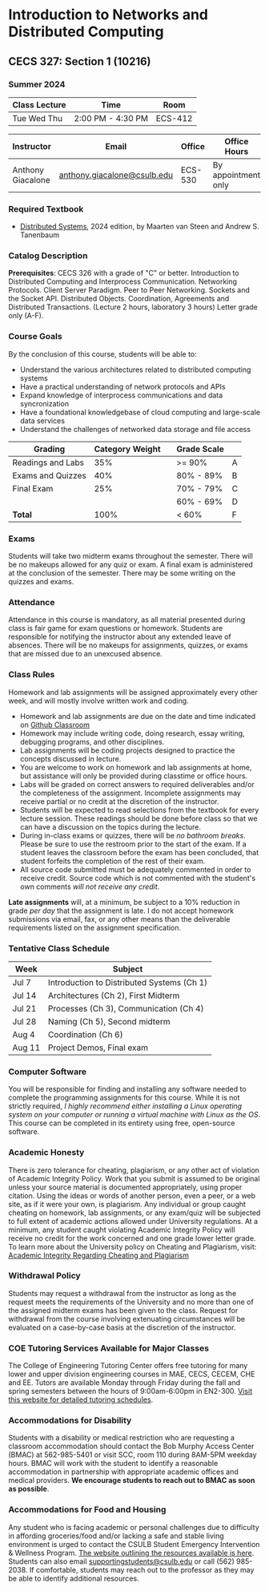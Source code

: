 # Introduction to Networks and Distributed Computing

## CECS 327: Section 1 (10216)

### Summer 2024

| Class Lecture | Time              | Room    |
|---------------|-------------------|---------|
| Tue Wed Thu   | 2:00 PM - 4:30 PM | ECS-412 |

| Instructor        | Email                       | Office  | Office Hours           |
|-------------------|-----------------------------|---------|------------------------|
| Anthony Giacalone | anthony.giacalone@csulb.edu | ECS-530 | By appointment only |

### Required Textbook

* [Distributed Systems](https://www.distributed-systems.net/index.php/books/ds4/), 2024 edition, by Maarten van Steen and Andrew S. Tanenbaum

### Catalog Description

**Prerequisites**: CECS 326 with a grade of "C" or better. Introduction to Distributed Computing and Interprocess Communication. Networking Protocols. Client Server Paradigm. Peer to Peer Networking. Sockets and the Socket API. Distributed Objects. Coordination, Agreements and Distributed Transactions. (Lecture 2 hours, laboratory 3 hours) Letter grade only (A-F).

### Course Goals

By the conclusion of this course, students will be able to:

* Understand the various architectures related to distributed computing systems
* Have a practical understanding of network protocols and APIs
* Expand knowledge of interprocess communications and data syncronization
* Have a foundational knowledgebase of cloud computing and large-scale data services
* Understand the challenges of networked data storage and file access

| Grading           | Category Weight | | Grade Scale |    |
|-------------------|-----------------|-|-------------|----|
| Readings and Labs | 35%             | | >= 90%      | A  |
| Exams and Quizzes | 40%             | | 80% - 89%   | B  |
| Final Exam        | 25%             | | 70% - 79%   | C  |
|                   |                 | | 60% - 69%   | D  |
| **Total**         | 100%            | | < 60%       | F  |

### Exams

Students will take two midterm exams throughout the semester. There will be no makeups allowed for any quiz or exam. A final exam is administered at the conclusion of the semester. There may be some writing on the quizzes and exams.

### Attendance

Attendance in this course is mandatory, as all material presented during class is fair game for exam questions or homework. Students are responsible for notifying the instructor about any extended leave of absences. There will be no makeups for assignments, quizzes, or exams that are missed due to an unexcused absence.

### Class Rules

Homework and lab assignments will be assigned approximately every other week, and will mostly involve written work and coding.

* Homework and lab assignments are due on the date and time indicated on [Github Classroom](http://classroom.github.com)
* Homework may include writing code, doing research, essay writing, debugging programs, and other disciplines.
* Lab assignments will be coding projects designed to practice the concepts discussed in lecture.
* You are welcome to work on homework and lab assignments at home, but assistance will only be provided during classtime or office hours.
* Labs will be graded on correct answers to required deliverables and/or the completeness of the assignment. Incomplete assignments may receive partial or no credit at the discretion of the instructor.
* Students will be expected to read selections from the textbook for every lecture session. These readings should be done before class so that we can have a discussion on the topics during the lecture.
* During in-class exams or quizzes, there will be *no bathroom breaks*. Please be sure to use the restroom prior to the start of the exam. If a student leaves the classroom before the exam has been concluded, that student forfeits the completion of the rest of their exam.
* All source code submitted must be adequately commented in order to receive credit. Source code which is not commented with the student's own comments *will not receive any credit*.

**Late assignments** will, at a minimum, be subject to a 10% reduction in grade *per day* that the assignment is late. I do not accept homework submissions via email, fax, or any other means than the deliverable requirements listed on the assignment specification.

### Tentative Class Schedule

|  Week      | Subject                                                 |
|------------|---------------------------------------------------------|
| Jul  7     | Introduction to Distributed Systems (Ch 1)              |
| Jul 14     | Architectures (Ch 2), First Midterm                     |
| Jul 21     | Processes (Ch 3), Communication (Ch 4)                  |
| Jul 28     | Naming (Ch 5), Second midterm                           |
| Aug  4     | Coordination  (Ch 6)                                    |
| Aug 11     | Project Demos, Final exam                               |

### Computer Software

You will be responsible for finding and installing any software needed to complete the programming assignments for this course. While it is not strictly required, *I highly recommend either installing a Linux operating system on your computer or running a virtual machine with Linux as the OS*. This course can be completed in its entirety using free, open-source software.

### Academic Honesty

There is zero tolerance for cheating, plagiarism, or any other act of violation of Academic Integrity Policy. Work that you submit is assumed to be original unless your source material is documented appropriately, using proper citation. Using the ideas or words of another person, even a peer, or a web site, as if it were your own, is plagiarism. Any individual or group caught cheating on homework, lab assignments, or any exam/quiz will be subjected to full extent of academic actions allowed under University regulations. At a minimum, any student caught violating Academic Integrity Policy will receive no credit for the work concerned and one grade lower letter grade. To learn more about the University policy on Cheating and Plagiarism, visit: [Academic Integrity Regarding Cheating and Plagiarism](https://www.csulb.edu/academic-senate/policy-academic-integrity-regarding-cheating-and-plagiarism)

### Withdrawal Policy

Students may request a withdrawal from the instructor as long as the request meets the requirements of the University and no more than one of the assigned midterm exams has been given to the class. Request for withdrawal from the course involving extenuating circumstances will be evaluated on a case-by-case basis at the discretion of the instructor.

### COE Tutoring Services Available for Major Classes

The College of Engineering Tutoring Center offers free tutoring for many lower and upper division engineering courses in MAE, CECS, CECEM, CHE and EE. Tutors are available Monday through Friday during the fall and spring semesters between the hours of 9:00am-6:00pm in EN2-300. [Visit this website for detailed tutoring schedules](http://web.csulb.edu/colleges/coe/views/essc/academic_success/engineering_tutor.shtml).

### Accommodations for Disability

Students with a disability or medical restriction who are requesting a classroom accommodation should contact the Bob Murphy Access Center (BMAC) at 562-985-5401 or visit SCC, room 110 during 8AM-5PM weekday hours. BMAC will work with the student to identify a reasonable accommodation in partnership with appropriate academic offices and medical providers. **We encourage students to reach out to BMAC as soon as possible**.

### Accommodations for Food and Housing

Any student who is facing academic or personal challenges due to difficulty in affording groceries/food and/or lacking a safe and stable living environment is urged to contact the CSULB Student Emergency Intervention & Wellness Program. [The website outlining the resources available is here](http://www.csulb.edu/basicneeds). Students can also email supportingstudents@csulb.edu or call (562) 985-2038. If comfortable, students may reach out to the professor as they may be able to identify additional resources.
